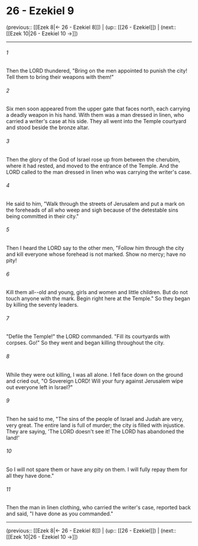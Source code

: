 # 26 - Ezekiel 9

(previous:: [[Ezek 8|← 26 - Ezekiel 8]]) | (up:: [[26 - Ezekiel]]) | (next:: [[Ezek 10|26 - Ezekiel 10 →]])

***


###### 1 
Then the LORD thundered, "Bring on the men appointed to punish the city! Tell them to bring their weapons with them!" 

###### 2 
Six men soon appeared from the upper gate that faces north, each carrying a deadly weapon in his hand. With them was a man dressed in linen, who carried a writer's case at his side. They all went into the Temple courtyard and stood beside the bronze altar. 

###### 3 
Then the glory of the God of Israel rose up from between the cherubim, where it had rested, and moved to the entrance of the Temple. And the LORD called to the man dressed in linen who was carrying the writer's case. 

###### 4 
He said to him, "Walk through the streets of Jerusalem and put a mark on the foreheads of all who weep and sigh because of the detestable sins being committed in their city." 

###### 5 
Then I heard the LORD say to the other men, "Follow him through the city and kill everyone whose forehead is not marked. Show no mercy; have no pity! 

###### 6 
Kill them all--old and young, girls and women and little children. But do not touch anyone with the mark. Begin right here at the Temple." So they began by killing the seventy leaders. 

###### 7 
"Defile the Temple!" the LORD commanded. "Fill its courtyards with corpses. Go!" So they went and began killing throughout the city. 

###### 8 
While they were out killing, I was all alone. I fell face down on the ground and cried out, "O Sovereign LORD! Will your fury against Jerusalem wipe out everyone left in Israel?" 

###### 9 
Then he said to me, "The sins of the people of Israel and Judah are very, very great. The entire land is full of murder; the city is filled with injustice. They are saying, 'The LORD doesn't see it! The LORD has abandoned the land!' 

###### 10 
So I will not spare them or have any pity on them. I will fully repay them for all they have done." 

###### 11 
Then the man in linen clothing, who carried the writer's case, reported back and said, "I have done as you commanded."

***

(previous:: [[Ezek 8|← 26 - Ezekiel 8]]) | (up:: [[26 - Ezekiel]]) | (next:: [[Ezek 10|26 - Ezekiel 10 →]])
